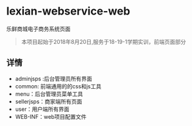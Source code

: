 # lexian-webservice-web
乐鲜商城电子商务系统页面
> 本项目起始于2018年8月20日,服务于18-19-1学期实训，前端页面部分

## 详情
- adminjsps :后台管理员所有界面
- common: 前端通用的的css和js工具
- menu：后台管理员菜单工具
- sellerjsps：商家端所有页面
- user：用户端所有界面
- WEB-INF：web项目配置文件

